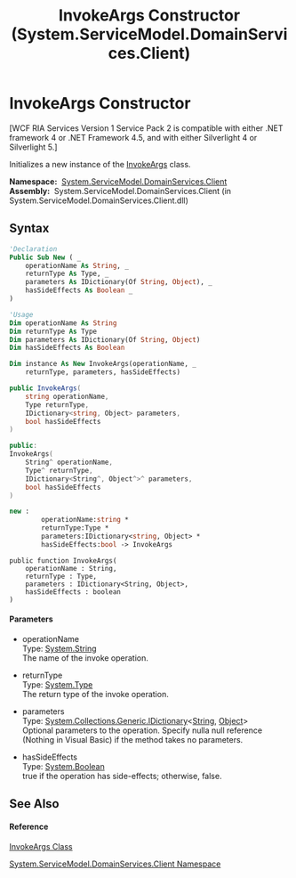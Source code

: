 ﻿---
title: InvokeArgs Constructor  (System.ServiceModel.DomainServices.Client)
TOCTitle: InvokeArgs Constructor
ms:assetid: M:System.ServiceModel.DomainServices.Client.InvokeArgs.#ctor(System.String,System.Type,System.Collections.Generic.IDictionary{System.String,System.Object},System.Boolean)
ms:mtpsurl: https://msdn.microsoft.com/en-us/library/system.servicemodel.domainservices.client.invokeargs.invokeargs(v=VS.91)
ms:contentKeyID: 28755568
ms.date: 01/27/2012
mtps_version: v=VS.91
f1_keywords:
- System.ServiceModel.DomainServices.Client.InvokeArgs.#ctor
- System.ServiceModel.DomainServices.Client.InvokeArgs.InvokeArgs
dev_langs:
- CSharp
- JScript
- VB
- FSharp
- c++
api_location:
- System.ServiceModel.DomainServices.Client.dll
api_name:
- System.ServiceModel.DomainServices.Client.InvokeArgs..ctor
api_type:
- Managed
topic_type:
- apiref
- kbSyntax
product_family_name: VS
ROBOTS: INDEX,FOLLOW
---

# InvokeArgs Constructor

\[WCF RIA Services Version 1 Service Pack 2 is compatible with either .NET framework 4 or .NET Framework 4.5, and with either Silverlight 4 or Silverlight 5.\]

Initializes a new instance of the [InvokeArgs](ff422540\(v=vs.91\).md) class.

**Namespace:**  [System.ServiceModel.DomainServices.Client](ff422479\(v=vs.91\).md)  
**Assembly:**  System.ServiceModel.DomainServices.Client (in System.ServiceModel.DomainServices.Client.dll)

## Syntax

``` vb
'Declaration
Public Sub New ( _
    operationName As String, _
    returnType As Type, _
    parameters As IDictionary(Of String, Object), _
    hasSideEffects As Boolean _
)
```

``` vb
'Usage
Dim operationName As String
Dim returnType As Type
Dim parameters As IDictionary(Of String, Object)
Dim hasSideEffects As Boolean

Dim instance As New InvokeArgs(operationName, _
    returnType, parameters, hasSideEffects)
```

``` csharp
public InvokeArgs(
    string operationName,
    Type returnType,
    IDictionary<string, Object> parameters,
    bool hasSideEffects
)
```

``` c++
public:
InvokeArgs(
    String^ operationName, 
    Type^ returnType, 
    IDictionary<String^, Object^>^ parameters, 
    bool hasSideEffects
)
```

``` fsharp
new : 
        operationName:string * 
        returnType:Type * 
        parameters:IDictionary<string, Object> * 
        hasSideEffects:bool -> InvokeArgs
```

``` jscript
public function InvokeArgs(
    operationName : String, 
    returnType : Type, 
    parameters : IDictionary<String, Object>, 
    hasSideEffects : boolean
)
```

#### Parameters

  - operationName  
    Type: [System.String](https://msdn.microsoft.com/en-us/library/s1wwdcbf)  
    The name of the invoke operation.  

<!-- end list -->

  - returnType  
    Type: [System.Type](https://msdn.microsoft.com/en-us/library/42892f65)  
    The return type of the invoke operation.  

<!-- end list -->

  - parameters  
    Type: [System.Collections.Generic.IDictionary](https://msdn.microsoft.com/en-us/library/s4ys34ea)\<[String](https://msdn.microsoft.com/en-us/library/s1wwdcbf), [Object](https://msdn.microsoft.com/en-us/library/e5kfa45b)\>  
    Optional parameters to the operation. Specify nulla null reference (Nothing in Visual Basic) if the method takes no parameters.  

<!-- end list -->

  - hasSideEffects  
    Type: [System.Boolean](https://msdn.microsoft.com/en-us/library/a28wyd50)  
    true if the operation has side-effects; otherwise, false.  

## See Also

#### Reference

[InvokeArgs Class](ff422540\(v=vs.91\).md)

[System.ServiceModel.DomainServices.Client Namespace](ff422479\(v=vs.91\).md)

